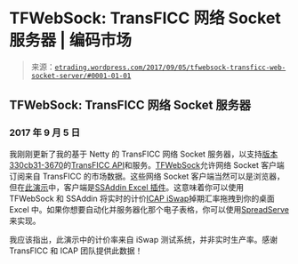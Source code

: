 <!--yml

分类：未分类

日期：2024-05-12 19:29:27

-->

# TFWebSock: TransFICC 网络 Socket 服务器 | 编码市场

> 来源：[`etrading.wordpress.com/2017/09/05/tfwebsock-transficc-web-socket-server/#0001-01-01`](https://etrading.wordpress.com/2017/09/05/tfwebsock-transficc-web-socket-server/#0001-01-01)

## TFWebSock: TransFICC 网络 Socket 服务器

### 2017 年 9 月 5 日

我刚刚更新了我的基于 Netty 的 TransFICC 网络 Socket 服务器，以支持[版本 330cb31-3670](https://github.com/TransFICC/client-library/releases/tag/2de5581)的[TransFICC API](https://transficc.com/products)和服务。[TFWebSock](https://github.com/SpreadServe/TFWebSock)允许网络 Socket 客户端订阅来自 TransFICC 的市场数据。这些网络 Socket 客户端当然可以是浏览器，但在[此演示](http://sscalc0.online/tfsock3.xls/Swaps)中，客户端是[SSAddin Excel 插件](https://github.com/SpreadServe/SSAddin)。这意味着你可以使用 TFWebSock 和 SSAddin 将实时的计价[ICAP iSwap](http://www.icap.com/what-we-do/electronic-markets/i-swap.aspx)掉期汇率拖拽到你的桌面 Excel 中。如果你想要自动化并服务器化那个电子表格，你可以使用[SpreadServe](http://spreadserve.com)来实现。

我应该指出，此演示中的计价率来自 iSwap 测试系统，并非实时生产率。感谢 TransFICC 和 ICAP 团队提供此数据！
